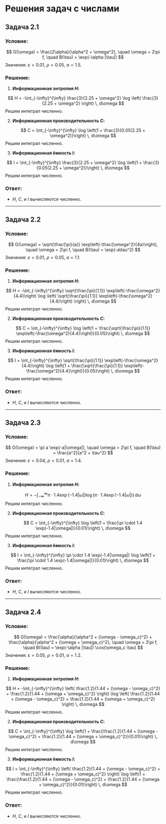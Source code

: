 # Решения задач с числами

## Задача 2.1

### Условие:

$$
G(\omega) = \frac{2\alpha}{\alpha^2 + \omega^2}, \quad \omega = 2\pi f, \quad B(\tau) = \exp(-\alpha |\tau|)
$$
Значения: $\varepsilon = 0.01$, $\rho = 0.05$, $\alpha = 1.5$.

### Решение:
1. **Информационная энтропия $H$:**

$$
   H = -\int_{-\infty}^{\infty} \frac{3}{2.25 + \omega^2} \log \left( \frac{3}{2.25 + \omega^2} \right) \, d\omega
   $$
   Решим интеграл численно.

2. **Информационная производительность $C$:**

$$
   C = \int_{-\infty}^{\infty} \log \left(1 + \frac{3}{0.05(2.25 + \omega^2)}\right) \, d\omega
   $$
   Решим интеграл численно.

3. **Информационная ёмкость $I$:**

$$
   I = \int_{-\infty}^{\infty} \frac{3}{2.25 + \omega^2} \log \left(1 + \frac{3}{0.05(2.25 + \omega^2)}\right) \, d\omega
   $$
   Решим интеграл численно.

### Ответ:
- $H$, $C$, и $I$ вычисляются численно.

---

## Задача 2.2

### Условие:

$$
G(\omega) = \sqrt{\frac{\pi}{a}} \exp\left(-\frac{\omega^2}{4a}\right), \quad \omega = 2\pi f, \quad B(\tau) = \exp(-a\tau^2)
$$
Значения: $\varepsilon = 0.01$, $\rho = 0.05$, $a = 1.1$.

### Решение:
1. **Информационная энтропия $H$:**

$$
   H = -\int_{-\infty}^{\infty} \sqrt{\frac{\pi}{1.1}} \exp\left(-\frac{\omega^2}{4.4}\right) \log \left( \sqrt{\frac{\pi}{1.1}} \exp\left(-\frac{\omega^2}{4.4}\right) \right) \, d\omega
   $$
   Решим интеграл численно.

2. **Информационная производительность $C$:**

$$
   C = \int_{-\infty}^{\infty} \log \left(1 + \frac{\sqrt{\frac{\pi}{1.1}} \exp\left(-\frac{\omega^2}{4.4}\right)}{0.05}\right) \, d\omega
   $$
   Решим интеграл численно.

3. **Информационная ёмкость $I$:**

$$
   I = \int_{-\infty}^{\infty} \sqrt{\frac{\pi}{1.1}} \exp\left(-\frac{\omega^2}{4.4}\right) \log \left(1 + \frac{\sqrt{\frac{\pi}{1.1}} \exp\left(-\frac{\omega^2}{4.4}\right)}{0.05}\right) \, d\omega
   $$
   Решим интеграл численно.

### Ответ:
- $H$, $C$, и $I$ вычисляются численно.

---

## Задача 2.3

### Условие:

$$
G(\omega) = \pi a \exp(-a|\omega|), \quad \omega = 2\pi f, \quad B(\tau) = \frac{a^2}{a^2 + \tau^2}
$$
Значения: $\varepsilon = 0.04$, $\rho = 0.01$, $a = 1.4$.

### Решение:
1. **Информационная энтропия $H$:**

$$
   H = -\int_{-\infty}^{\infty} \pi \cdot 1.4 \exp(-1.4|\omega|) \log \left( \pi \cdot 1.4 \exp(-1.4|\omega|) \right) \, d\omega
   $$
   Решим интеграл численно.

2. **Информационная производительность $C$:**

$$
   C = \int_{-\infty}^{\infty} \log \left(1 + \frac{\pi \cdot 1.4 \exp(-1.4|\omega|)}{0.01}\right) \, d\omega
   $$
   Решим интеграл численно.

3. **Информационная ёмкость $I$:**

$$
   I = \int_{-\infty}^{\infty} \pi \cdot 1.4 \exp(-1.4|\omega|) \log \left(1 + \frac{\pi \cdot 1.4 \exp(-1.4|\omega|)}{0.01}\right) \, d\omega
   $$
   Решим интеграл численно.

### Ответ:
- $H$, $C$, и $I$ вычисляются численно.

---

## Задача 2.4

### Условие:

$$
G(\omega) = \frac{\alpha}{\alpha^2 + (\omega - \omega_c)^2} + \frac{\alpha}{\alpha^2 + (\omega + \omega_c)^2}, \quad \omega = 2\pi f, \quad B(\tau) = \exp(-\alpha |\tau|) \cos(\omega_c \tau)
$$
Значения: $\varepsilon = 0.05$, $\rho = 0.01$, $a = 1.2$.

### Решение:
1. **Информационная энтропия $H$:**

$$
   H = -\int_{-\infty}^{\infty} \left( \frac{1.2}{1.44 + (\omega - \omega_c)^2} + \frac{1.2}{1.44 + (\omega + \omega_c)^2} \right) \log \left( \frac{1.2}{1.44 + (\omega - \omega_c)^2} + \frac{1.2}{1.44 + (\omega + \omega_c)^2} \right) \, d\omega
   $$
   Решим интеграл численно.

2. **Информационная производительность $C$:**

$$
   C = \int_{-\infty}^{\infty} \log \left(1 + \frac{\frac{1.2}{1.44 + (\omega - \omega_c)^2} + \frac{1.2}{1.44 + (\omega + \omega_c)^2}}{0.01}\right) \, d\omega
   $$
   Решим интеграл численно.

3. **Информационная ёмкость $I$:**

$$
   I = \int_{-\infty}^{\infty} \left( \frac{1.2}{1.44 + (\omega - \omega_c)^2} + \frac{1.2}{1.44 + (\omega + \omega_c)^2} \right) \log \left(1 + \frac{\frac{1.2}{1.44 + (\omega - \omega_c)^2} + \frac{1.2}{1.44 + (\omega + \omega_c)^2}}{0.01}\right) \, d\omega
   $$
   Решим интеграл численно.

### Ответ:
- $H$, $C$, и $I$ вычисляются численно.